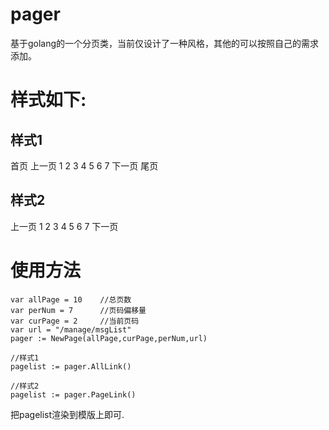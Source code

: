 # pager
基于golang的一个分页类，当前仅设计了一种风格，其他的可以按照自己的需求添加。

# 样式如下:
## 样式1
  首页 上一页 1 2 3 4 5 6 7 下一页 尾页
## 样式2
  上一页 1 2 3 4 5 6 7 下一页
# 使用方法
```
var allPage = 10    //总页数
var perNum = 7      //页码偏移量
var curPage = 2     //当前页码
var url = "/manage/msgList"
pager := NewPage(allPage,curPage,perNum,url)

//样式1
pagelist := pager.AllLink()

//样式2 
pagelist := pager.PageLink()
```

把pagelist渲染到模版上即可.
